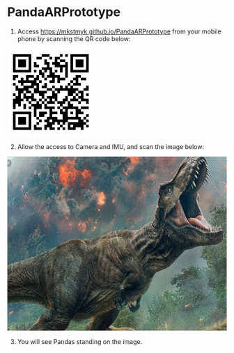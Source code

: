 # PandaARPrototype

1. Access https://mkstmyk.github.io/PandaARPrototype from your mobile phone by scanning the QR code below:
<img src="./URL.png" height="200" />

2. Allow the access to Camera and IMU, and scan the image below:
<img src="./trex-image-big.jpeg" height="400" />

3. You will see Pandas standing on the image.
